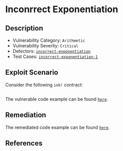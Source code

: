 # Inconrrect Exponentiation

## Description

- Vulnerability Category: `Arithmetic`
- Vulnerability Severity: `Critical`
- Detectors: [`incorrect-exponentiation`](https://github.com/CoinFabrik/scout/tree/main/detectors/incorrect-exponentiation)
- Test Cases: [`incorrect-exponentiation-1`](https://github.com/CoinFabrik/scout/tree/main/test-cases/incorrect-exponentiation/incorrect-exponentiation-1)


## Exploit Scenario

Consider the following `ink!` contract:

```rust

```

The vulnerable code example can be found [`here`](https://github.com/CoinFabrik/scout/tree/main/test-cases/incorrect-exponentiation/incorrect-exponentiation-1/vulnerable-example).

## Remediation


The remediated code example can be found [`here`](https://github.com/CoinFabrik/scout/tree/main/test-cases/incorrect-exponentiation/incorrect-exponentiation-1/remediated-example).

## References

